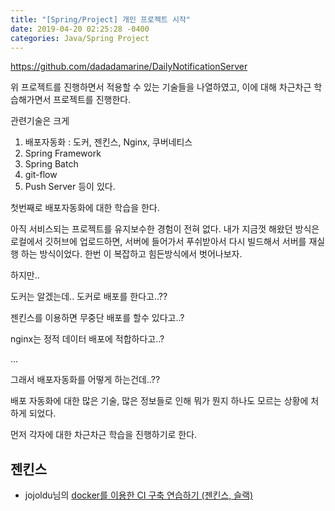 ```yaml
---
title: "[Spring/Project] 개인 프로젝트 시작"
date: 2019-04-20 02:25:28 -0400
categories: Java/Spring Project
---
```


<https://github.com/dadadamarine/DailyNotificationServer>



위 프로젝트를 진행하면서 적용할 수 있는 기술들을 나열하였고, 이에 대해 차근차근 학습해가면서 프로젝트를 진행한다.



관련기술은 크게

1. 배포자동화 : 도커, 젠킨스, Nginx, 쿠버네티스
2. Spring Framework
3. Spring Batch
4. git-flow
5. Push Server 등이 있다.



첫번째로 배포자동화에 대한 학습을 한다.

아직 서비스되는 프로젝트를 유지보수한 경험이 전혀 없다. 내가 지금껏 해왔던 방식은 로컬에서 깃허브에 업로드하면, 서버에 들어가서 푸쉬받아서 다시 빌드해서 서버를 재실행 하는 방식이었다. 한번 이 복잡하고 힘든방식에서 벗어나보자.





하지만.. 





도커는 알겠는데.. 도커로 배포를 한다고..??

젠킨스를 이용하면 무중단 배포를 할수 있다고..?

nginx는 정적 데이터 배포에 적합하다고..?

...

그래서 배포자동화를 어떻게 하는건데..??





배포 자동화에 대한 많은 기술, 많은 정보들로 인해 뭐가 뭔지 하나도 모르는 상황에 처하게 되었다.

먼저 각자에 대한 차근차근 학습을 진행하기로 한다.



## 젠킨스

- jojoldu님의 [docker를 이용한 CI 구축 연습하기 (젠킨스, 슬랙)](https://jojoldu.tistory.com/139)



